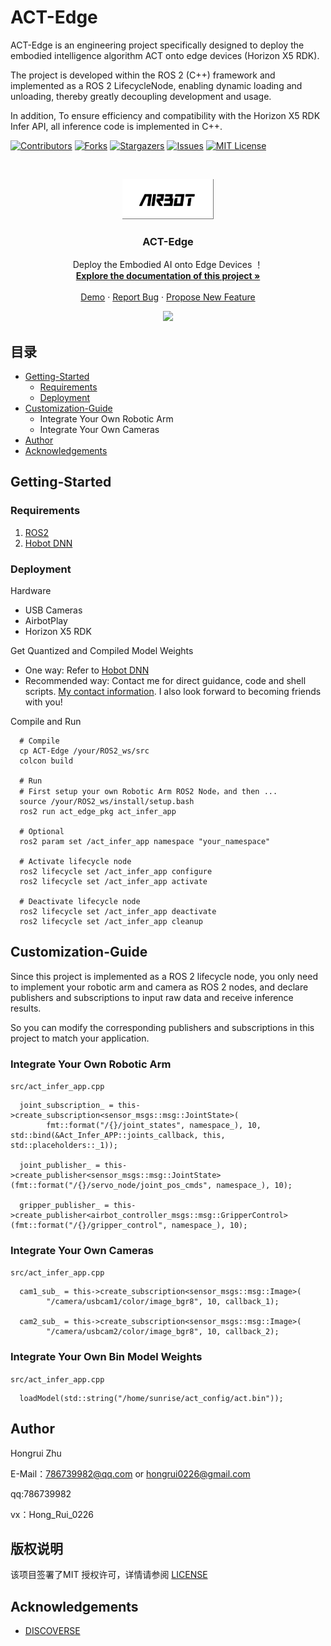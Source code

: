 

# ACT-Edge

ACT-Edge is an engineering project specifically designed to deploy the embodied intelligence algorithm ACT onto edge devices (Horizon X5 RDK). 

The project is developed within the ROS 2 (C++) framework and implemented as a ROS 2 LifecycleNode, enabling dynamic loading and unloading, thereby greatly decoupling development and usage. 

In addition, To ensure efficiency and compatibility with the Horizon X5 RDK Infer API, all inference code is implemented in C++.

<!-- PROJECT SHIELDS -->

[![Contributors][contributors-shield]][contributors-url]
[![Forks][forks-shield]][forks-url]
[![Stargazers][stars-shield]][stars-url]
[![Issues][issues-shield]][issues-url]
[![MIT License][license-shield]][license-url]

<!-- PROJECT LOGO -->
<br />

<p align="center">
  <a href="https://github.com/786739982/ACT-Edge/">
    <img src="assets/logo.png" alt="Logo" width="146" height="64">
  </a>

  <h3 align="center">ACT-Edge</h3>
  <p align="center">
    Deploy the Embodied AI onto Edge Devices ！
    <br />
    <a href="https://github.com/786739982/ACT-Edge"><strong>Explore the documentation of this project »</strong></a>
    <br />
    <br />
    <a href="https://github.com/786739982/ACT-Edge">Demo</a>
    ·
    <a href="https://github.com/786739982/ACT-Edge/issues">Report Bug</a>
    ·
    <a href="https://github.com/786739982/ACT-Edge/issues">Propose New Feature</a>
  </p>

</p>

<p align="center">
<img src="assets/ACT-Edge.gif", width=""/>
</p>

## 目录

- [Getting-Started](#Getting-Started)
  - [Requirements](#Requirements)
  - [Deployment](#Deployment)
- [Customization-Guide](#Customization-Guide)
  - Integrate Your Own Robotic Arm
  - Integrate Your Own Cameras
- [Author](#Author)
- [Acknowledgements](#Acknowledgements)




## Getting-Started

### Requirements

1. [ROS2](https://docs.ros.org/en/rolling/index.html)
2. [Hobot DNN](https://developer.d-robotics.cc/rdk_doc/04_toolchain_development)

### Deployment

Hardware

* USB Cameras
* AirbotPlay
* Horizon X5 RDK

Get Quantized and Compiled Model Weights
* One way: Refer to [Hobot DNN](https://developer.d-robotics.cc/rdk_doc/04_toolchain_development)
* Recommended way: Contact me for direct guidance, code and shell scripts. [My contact information](#Author). I also look forward to becoming friends with you!

Compile and Run
```
  # Compile
  cp ACT-Edge /your/ROS2_ws/src
  colcon build

  # Run
  # First setup your own Robotic Arm ROS2 Node，and then ...
  source /your/ROS2_ws/install/setup.bash
  ros2 run act_edge_pkg act_infer_app

  # Optional
  ros2 param set /act_infer_app namespace "your_namespace"
  
  # Activate lifecycle node
  ros2 lifecycle set /act_infer_app configure
  ros2 lifecycle set /act_infer_app activate

  # Deactivate lifecycle node
  ros2 lifecycle set /act_infer_app deactivate
  ros2 lifecycle set /act_infer_app cleanup

```




## Customization-Guide

Since this project is implemented as a ROS 2 lifecycle node, you only need to implement your robotic arm and camera as ROS 2 nodes, and declare publishers and subscriptions to input raw data and receive inference results. 

So you can modify the corresponding publishers and subscriptions in this project to match your application.

### Integrate Your Own Robotic Arm
```src/act_infer_app.cpp```
```
  joint_subscription_ = this->create_subscription<sensor_msgs::msg::JointState>(
        fmt::format("/{}/joint_states", namespace_), 10, std::bind(&Act_Infer_APP::joints_callback, this, std::placeholders::_1));
    
  joint_publisher_ = this->create_publisher<sensor_msgs::msg::JointState>(fmt::format("/{}/servo_node/joint_pos_cmds", namespace_), 10);
  
  gripper_publisher_ = this->create_publisher<airbot_controller_msgs::msg::GripperControl>(fmt::format("/{}/gripper_control", namespace_), 10);
```

### Integrate Your Own Cameras
```src/act_infer_app.cpp```
```
  cam1_sub_ = this->create_subscription<sensor_msgs::msg::Image>(
        "/camera/usbcam1/color/image_bgr8", 10, callback_1);

  cam2_sub_ = this->create_subscription<sensor_msgs::msg::Image>(
        "/camera/usbcam2/color/image_bgr8", 10, callback_2);
```

### Integrate Your Own Bin Model Weights
```src/act_infer_app.cpp```
```
  loadModel(std::string("/home/sunrise/act_config/act.bin"));
```




## Author

Hongrui Zhu 

E-Mail：786739982@qq.com or hongrui0226@gmail.com

qq:786739982

vx：Hong_Rui_0226



  
## 版权说明

该项目签署了MIT 授权许可，详情请参阅 [LICENSE](https://github.com/786739982/ACT-Edge/blob/master/LICENSE)





## Acknowledgements

- [DISCOVERSE](https://airbots.online/)




<!-- links -->
[contributors-shield]: https://img.shields.io/github/contributors/786739982/ACT-Edge.svg?style=flat-square
[contributors-url]: https://github.com/786739982/ACT-Edge/graphs/contributors
[forks-shield]: https://img.shields.io/github/forks/786739982/ACT-Edge.svg?style=flat-square
[forks-url]: https://github.com/786739982/ACT-Edge/network/members
[stars-shield]: https://img.shields.io/github/stars/786739982/ACT-Edge.svg?style=flat-square
[stars-url]: https://github.com/786739982/ACT-Edge/stargazers
[issues-shield]: https://img.shields.io/github/issues/786739982/ACT-Edge.svg?style=flat-square
[issues-url]: https://img.shields.io/github/issues/786739982/ACT-Edge.svg
[license-shield]: https://img.shields.io/github/license/786739982/ACT-Edge.svg?style=flat-square
[license-url]: https://github.com/786739982/ACT-Edge/blob/master/LICENSE.txt
[linkedin-shield]: https://img.shields.io/badge/-LinkedIn-black.svg?style=flat-square&logo=linkedin&colorB=555





